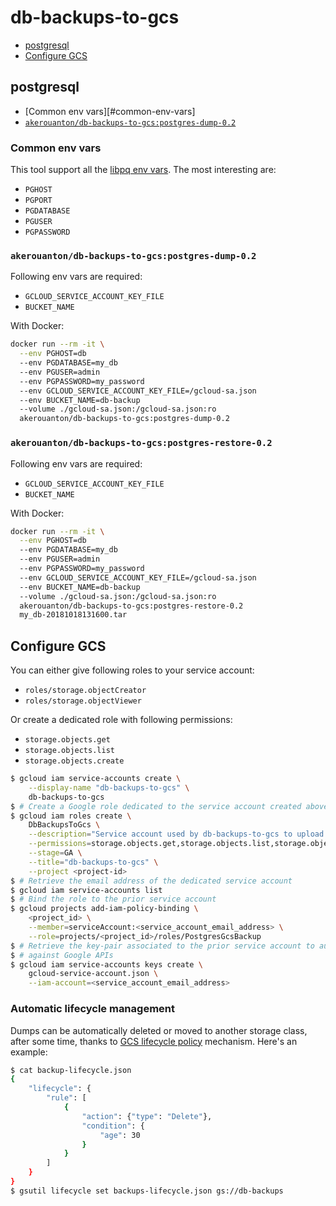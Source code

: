 # db-backups-to-gcs

* [postgresql](#postgresql)
* [Configure GCS](#configure-gcs)

## postgresql

* [Common env vars][#common-env-vars]
* [`akerouanton/db-backups-to-gcs:postgres-dump-0.2`](#akerouanton-db-backups-to-gcs-postres-dump-02)

### Common env vars

This tool support all the [libpq env vars](https://www.postgresql.org/docs/9.1/static/libpq-envars.html).
The most interesting are:

* `PGHOST`
* `PGPORT`
* `PGDATABASE`
* `PGUSER`
* `PGPASSWORD`

### `akerouanton/db-backups-to-gcs:postgres-dump-0.2`

Following env vars are required:

* `GCLOUD_SERVICE_ACCOUNT_KEY_FILE`
* `BUCKET_NAME`

With Docker:

```bash
docker run --rm -it \
  --env PGHOST=db
  --env PGDATABASE=my_db
  --env PGUSER=admin
  --env PGPASSWORD=my_password
  --env GCLOUD_SERVICE_ACCOUNT_KEY_FILE=/gcloud-sa.json
  --env BUCKET_NAME=db-backup
  --volume ./gcloud-sa.json:/gcloud-sa.json:ro
  akerouanton/db-backups-to-gcs:postgres-dump-0.2
```

### `akerouanton/db-backups-to-gcs:postgres-restore-0.2`

Following env vars are required:

* `GCLOUD_SERVICE_ACCOUNT_KEY_FILE`
* `BUCKET_NAME`

With Docker:

```bash
docker run --rm -it \
  --env PGHOST=db
  --env PGDATABASE=my_db
  --env PGUSER=admin
  --env PGPASSWORD=my_password
  --env GCLOUD_SERVICE_ACCOUNT_KEY_FILE=/gcloud-sa.json
  --env BUCKET_NAME=db-backup
  --volume ./gcloud-sa.json:/gcloud-sa.json:ro
  akerouanton/db-backups-to-gcs:postgres-restore-0.2
  my_db-20181018131600.tar
```

## Configure GCS

You can either give following roles to your service account:

* `roles/storage.objectCreator`
* `roles/storage.objectViewer`

Or create a dedicated role with following permissions:

* `storage.objects.get`
* `storage.objects.list`
* `storage.objects.create`

```bash
$ gcloud iam service-accounts create \
    --display-name "db-backups-to-gcs" \
    db-backups-to-gcs
$ # Create a Google role dedicated to the service account created above
$ gcloud iam roles create \
    DbBackupsToGcs \
    --description="Service account used by db-backups-to-gcs to upload backups to GCS" \
    --permissions=storage.objects.get,storage.objects.list,storage.objects.create \
    --stage=GA \
    --title="db-backups-to-gcs" \
    --project <project-id>
$ # Retrieve the email address of the dedicated service account
$ gcloud iam service-accounts list
$ # Bind the role to the prior service account
$ gcloud projects add-iam-policy-binding \
    <project_id> \
    --member=serviceAccount:<service_account_email_address> \
    --role=projects/<project_id>/roles/PostgresGcsBackup
$ # Retrieve the key-pair associated to the prior service account to authenticate
$ # against Google APIs
$ gcloud iam service-accounts keys create \
    gcloud-service-account.json \
    --iam-account=<service_account_email_address>
```

### Automatic lifecycle management

Dumps can be automatically deleted or moved to another storage class, after
some time, thanks to [GCS lifecycle policy](https://cloud.google.com/storage/docs/lifecycle)
mechanism. Here's an example:

```bash
$ cat backup-lifecycle.json
{
    "lifecycle": {
        "rule": [
            {
                "action": {"type": "Delete"},
                "condition": {
                    "age": 30
                }
            }
        ]
    }
}
$ gsutil lifecycle set backups-lifecycle.json gs://db-backups
```

